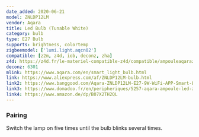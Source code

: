 ```yaml
---
date_added: 2020-06-21
model: ZNLDP12LM
vendor: Aqara
title: Led Bulb (Tunable White)
category: bulb
type: E27 Bulb
supports: brightness, colortemp
zigbeemodel: ['lumi.light.aqcn02']
compatible: [z2m, z4d, iob, deconz, zha]
z4d: https://z4d.fr/le-materiel-compatible-z4d/compatible/ampouleaqaraznldp12lm
deconz: 6301
mlink: https://www.aqara.com/en/smart_light_bulb.html
link: https://www.aliexpress.com/af/ZNLDP12LM-bulb.html
link2: https://www.banggood.com/Aqara-ZNLDP12LM-E27-9W-WiFi-APP-Smart-LED-Bulb-Work-with-Apple-HomeKit-Mi-Home-Xiaomi-Ecosystem-Product-p-1382307.html
link3: https://www.domadoo.fr/en/peripheriques/5257-aqara-ampoule-led-zigbee-aqara-blanc-variable-0192784000144.html
link4: https://www.amazon.de/dp/B07X2TH2QL
---
```

### Pairing
Switch the lamp on five times until the bulb blinks several times.